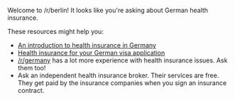 Welcome to /r/berlin! It looks like you're asking about German health insurance.

These resources might help you:

* [An introduction to health insurance in Germany](https://allaboutberlin.com/guides/german-health-insurance)
* [Health insurance for your German visa application](https://allaboutberlin.com/guides/german-visa-health-insurance)
* [/r/germany](https://www.reddit.com/r/germany/) has a lot more experience with health insurance issues. Ask them too!
* Ask an independent health insurance broker. Their services are free. They get paid by the insurance companies when you sign an insurance contract.